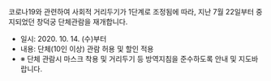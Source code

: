 코로나19와 관련하여 사회적 거리두기가 1단계로 조정됨에 따라, 지난 7월 22일부터 중지되었던 창덕궁 단체관람을 재개합니다.
- 일시: 2020. 10. 14. (수)부터
- 내용: 단체(10인 이상) 관람 허용 및 할인 적용
- ※ 단체 관람시 마스크 착용 및 거리두기 등 방역지침을 준수하도록 안내 및 지도바랍니다.